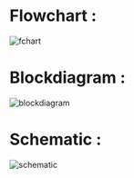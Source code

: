 <h1>Flowchart :</h1>

![fchart](https://user-images.githubusercontent.com/102575683/169533412-03ecff75-16c4-4920-9922-d7e9ccb72649.png)

<h1>Blockdiagram :</h1>

![blockdiagram](https://user-images.githubusercontent.com/102575683/169533631-57325787-a1f1-4b2f-b15b-d3e040a7b4ee.png)

<h1>Schematic :</h1>

![schematic](https://user-images.githubusercontent.com/102575683/169533734-d762a861-f97a-4677-8a62-d8d900ad5e3d.png)



